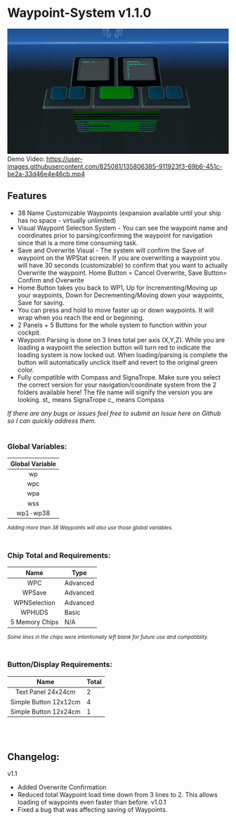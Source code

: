 # Waypoint-System v1.1.0

![Waypoint-System-Screenshot](Waypointv1.1.png)
Demo Video: 
https://user-images.githubusercontent.com/825081/135806385-911923f3-69b6-451c-be2a-33d46e4e46cb.mp4



## Features
- 38 Name Customizable Waypoints (expansion available until your ship has no space - virtually unlimited)
- Visual Waypoint Selection System - You can see the waypoint name and coordinates prior to parsing/confirming the waypoint for navigation since that is a more time consuming task.
- Save and Overwrite Visual - The system will confirm the Save of waypoint on the WPStat screen. If you are overwriting a waypoint you will have 30 seconds (customizable) to confirm that you want to actually Overwrite the waypoint. Home Button = Cancel Overwrite, Save Button= Confirm and Overwrite
- Home Button takes you back to WP1, Up for Incrementing/Moving up your waypoints, Down for Decrementing/Moving down your waypoints, Save for saving.
- You can press and hold to move faster up or down waypoints. It will wrap when you reach the end or beginning.
- 2 Panels + 5 Buttons for the whole system to function within your cockpit.
- Waypoint Parsing is done on 3 lines total per axis (X,Y,Z). While you are loading a waypoint the selection button will turn red to indicate the loading system is now locked out. When loading/parsing is complete the button will automatically unclick itself and revert to the original green color.
- Fully compatible with Compass and SignaTrope. Make sure you select the correct version for your navigation/coordinate system from the 2 folders available here! The file name will signify the version you are looking. st_ means SignaTrope c_ means Compass 

*If there are any bugs or issues feel free to submit an Issue here on Github so I can quickly address them.*
</br>
</br>

### Global Variables:
| Global Variable          |
|      ---                 |
| <center>wp</center>      | 
| <center>wpc</center>     |
| <center>wpa</center>     |
| <center>wss</center>     |
| <center>wp1-wp38</center>  |

<sup>*Adding more than 38 Waypoints will also use those global variables.*</sup>
</br>
</br>

### Chip Total and Requirements:
| <center>Name           | Type  </center>    |
| --- | --- |
| <center>WPC            | Advanced </center> |
| <center>WPSave         | Advanced </center> |
| <center>WPNSelection   | Advanced </center> |
| <center>WPHUDS         | Basic    </center> |
| <center>5 Memory Chips | N/A      </center> |

<sup>*Some lines in the chips were intentionally left blank for future use and compatiblity.*</sup>
</br>
</br>

### Button/Display Requirements:
| <center> Name                  | Total </center> |
| --- | --- |
| <center> Text Panel 24x24cm    | 2     </center> |
| <center> Simple Button 12x12cm | 4     </center> |
| <center> Simple Button 12x24cm | 1     </center> |

</br>
</br>

## Changelog:
v1.1
- Added Overwrite Confirmation
- Reduced total Waypoint load time down from 3 lines to 2. This allows loading of waypoints even faster than before.
v1.0.1
- Fixed a bug that was affecting saving of Waypoints.


